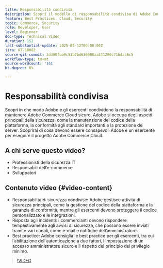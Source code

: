 ```yaml
---
title: Responsabilità condivisa
description: Scopri il modello di responsabilità condivisa di Adobe Commerce per la sicurezza e le operazioni. Scopri i ruoli chiave per Adobe e gli esercenti.
feature: Best Practices, Cloud, Security
topic: Commerce, Security
role: Developer, User
level: Beginner
doc-type: Technical Video
duration: 152
last-substantial-update: 2025-05-12T00:00:00Z
jira: KT-18082
source-git-commit: 3dd00fba9c51b7bd636008aa341206c71b4ac6c5
workflow-type: tm+mt
source-wordcount: '161'
ht-degree: 0%

---
```



# Responsabilità condivisa

Scopri in che modo Adobe e gli esercenti condividono la responsabilità di mantenere Adobe Commerce Cloud sicuro. Adobe si occupa degli aspetti principali della sicurezza, come la manutenzione del codice della piattaforma, la conformità agli standard importanti e la protezione dei server. Scoprirai di cosa devono essere consapevoli Adobe e un esercente per eseguire il progetto Adobe Commerce Cloud.

## A chi serve questo video?

* Professionisti della sicurezza IT
* Responsabili dell’e-commerce
* Sviluppatori

## Contenuto video {#video-content}

* Responsabilità di sicurezza condivise: Adobe gestisce attività di sicurezza principali, come la gestione del codice della piattaforma e la garanzia di conformità, mentre gli esercenti devono proteggere il codice personalizzato e le integrazioni.
* Risposta agli incidenti: i commercianti devono rispondere tempestivamente agli avvisi di sicurezza, che possono essere inviati tramite vari canali, come e-mail e notifiche dell’amministratore.
* Best practice: Adobe consiglia le best practice per gli esercenti, tra cui l’abilitazione dell’autenticazione a due fattori, l’impostazione di un accesso amministratore sicuro e il rispetto del principio del privilegio minimo.

>[!VIDEO](https://video.tv.adobe.com/v/3458392/?learn=on&enablevpops)
